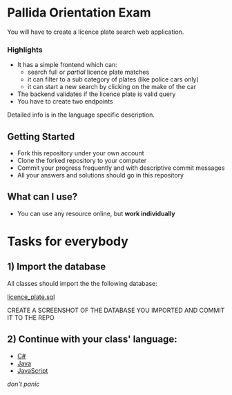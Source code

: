 # Pallida Orientation Exam

You will have to create a licence plate search web application. 

### Highlights
 - It has a simple frontend which can:
     - search full or *partial* licence plate matches
     - it can filter to a sub category of plates (like police cars only)
     - it can start a new search by clicking on the make of the car
 - The backend validates if the licence plate is valid query
 - You have to create two endpoints

Detailed info is in the language specific description.

## Getting Started
 - Fork this repository under your own account
 - Clone the forked repository to your computer
 - Commit your progress frequently and with descriptive commit messages
 - All your answers and solutions should go in this repository

## What can I use?
- You can use any resource online, but **work individually**

# Tasks for everybody

## 1) Import the database

All classes should import the the following database:

[licence_plate.sql](data/licence_plate.sql)

CREATE A SCREENSHOT OF THE DATABASE YOU IMPORTED AND COMMIT IT TO THE REPO

## 2) Continue with your class' language:

 - [C#](cs.md)
 - [Java](java.md)
 - [JavaScript](javascript.md)

*don't panic*